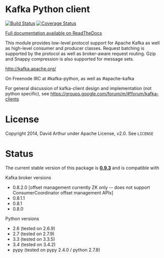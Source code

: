 # Kafka Python client

[![Build Status](https://api.travis-ci.org/mumrah/kafka-python.png?branch=master)](https://travis-ci.org/mumrah/kafka-python)
[![Coverage Status](https://coveralls.io/repos/mumrah/kafka-python/badge.svg?branch=master)](https://coveralls.io/r/mumrah/kafka-python?branch=master)

[Full documentation available on ReadTheDocs](http://kafka-python.readthedocs.org/en/latest/)

This module provides low-level protocol support for Apache Kafka as well as
high-level consumer and producer classes. Request batching is supported by the
protocol as well as broker-aware request routing. Gzip and Snappy compression
is also supported for message sets.

http://kafka.apache.org/

On Freenode IRC at #kafka-python, as well as #apache-kafka

For general discussion of kafka-client design and implementation (not python specific),
see https://groups.google.com/forum/m/#!forum/kafka-clients

# License

Copyright 2014, David Arthur under Apache License, v2.0. See `LICENSE`

# Status

The current stable version of this package is [**0.9.3**](https://github.com/mumrah/kafka-python/releases/tag/v0.9.3) and is compatible with

Kafka broker versions
- 0.8.2.0 [offset management currently ZK only -- does not support ConsumerCoordinator offset management APIs]
- 0.8.1.1
- 0.8.1
- 0.8.0

Python versions
- 2.6 (tested on 2.6.9)
- 2.7 (tested on 2.7.9)
- 3.3 (tested on 3.3.5)
- 3.4 (tested on 3.4.2)
- pypy (tested on pypy 2.4.0 / python 2.7.8)
